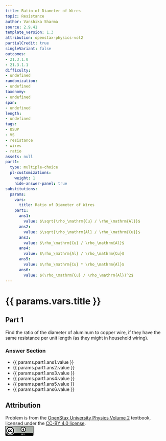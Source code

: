 ```yaml
---
title: Ratio of Diameter of Wires
topic: Resistance
author: Vanshika Sharma
source: 2.9.41
template_version: 1.3
attribution: openstax-physics-vol2
partialCredit: true
singleVariant: false
outcomes:
- 21.3.1.0
- 21.3.1.1
difficulty:
- undefined
randomization:
- undefined
taxonomy:
- undefined
span:
- undefined
length:
- undefined
tags:
- OSUP
- VS
- resistance
- wires
- ratio
assets: null
part1:
  type: multiple-choice
  pl-customizations:
    weight: 1
    hide-answer-panel: true
substitutions:
  params:
    vars:
      title: Ratio of Diameter of Wires
    part1:
      ans1:
        value: $\sqrt{\rho_\mathrm{Cu} / \rho_\mathrm{Al}}$
      ans2:
        value: $\sqrt{\rho_\mathrm{Al} / \rho_\mathrm{Cu}}$
      ans3:
        value: $\rho_\mathrm{Cu} / \rho_\mathrm{Al}$
      ans4:
        value: $\rho_\mathrm{Al} / \rho_\mathrm{Cu}$
      ans5:
        value: $\rho_\mathrm{Cu} * \rho_\mathrm{Al}$
      ans6:
        value: $(\rho_\mathrm{Cu} / \rho_\mathrm{Al})^2$
---
```

# {{ params.vars.title }}

## Part 1

Find the ratio of the diameter of aluminum to copper wire, if they have the same resistance per unit length (as they might in household wiring).

### Answer Section

- {{ params.part1.ans1.value }}
- {{ params.part1.ans2.value }}
- {{ params.part1.ans3.value }}
- {{ params.part1.ans4.value }}
- {{ params.part1.ans5.value }}
- {{ params.part1.ans6.value }}

## Attribution

Problem is from the [OpenStax University Physics Volume 2](https://openstax.org/details/books/university-physics-volume-2) textbook, licensed under the [CC-BY 4.0 license](https://creativecommons.org/licenses/by/4.0/).<br>![Image representing the Creative Commons 4.0 BY license.](https://raw.githubusercontent.com/firasm/bits/master/by.png)